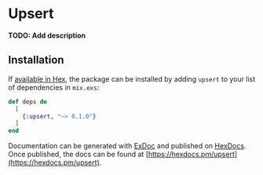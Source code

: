 # Upsert

**TODO: Add description**

## Installation

If [available in Hex](https://hex.pm/docs/publish), the package can be installed
by adding `upsert` to your list of dependencies in `mix.exs`:

```elixir
def deps do
  [
    {:upsert, "~> 0.1.0"}
  ]
end
```

Documentation can be generated with [ExDoc](https://github.com/elixir-lang/ex_doc)
and published on [HexDocs](https://hexdocs.pm). Once published, the docs can
be found at [https://hexdocs.pm/upsert](https://hexdocs.pm/upsert).

